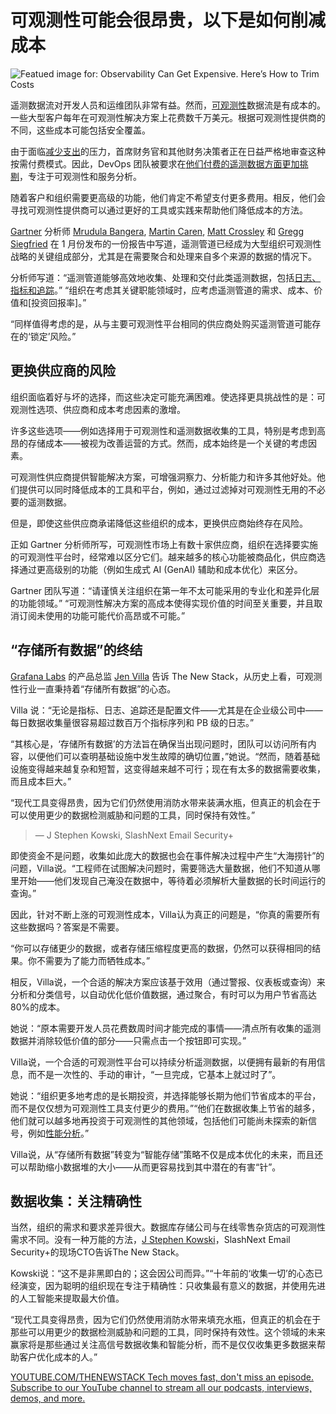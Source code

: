 # 可观测性可能会很昂贵，以下是如何削减成本

![Featued image for: Observability Can Get Expensive. Here’s How to Trim Costs](https://cdn.thenewstack.io/media/2025/02/6a790864-observability-expensive-2-1024x576.jpg)

遥测数据流对开发人员和运维团队非常有益。然而，[可观测性](https://thenewstack.io/observability/)数据流是有成本的。一些大型客户每年在可观测性解决方案上花费数千万美元。根据可观测性提供商的不同，这些成本可能包括安全覆盖。

由于面临[减少支出](https://thenewstack.io/a-diy-framework-for-optimizing-observability-costs/)的压力，首席财务官和其他财务决策者正在日益严格地审查这种按需付费模式。因此，DevOps 团队被要求在[他们付费的遥测数据方面更加挑剔](https://thenewstack.io/whats-driving-the-rising-cost-of-observability/)，专注于可观测性和服务分析。

随着客户和组织需要更高级的功能，他们肯定不希望支付更多费用。相反，他们会寻找可观测性提供商可以通过更好的工具或实践来帮助他们降低成本的方法。

[Gartner](https://www.gartner.com/en) 分析师 [Mrudula Bangera](https://www.linkedin.com/in/mrudula-bangera-a4989933/), [Martin Caren](https://www.linkedin.com/in/mcaren/), [Matt Crossley](https://www.linkedin.com/in/matt-crossley-dk) 和 [Gregg Siegfried](https://www.linkedin.com/in/greggsiegfried/) 在 1 月份发布的一份报告中写道，遥测管道已经成为大型组织可观测性战略的关键组成部分，尤其是在需要聚合和处理来自多个来源的数据的情况下。

分析师写道：“遥测管道能够高效地收集、处理和交付此类遥测数据，包括[日志、指标和追踪](https://thenewstack.io/observability-working-with-metrics-logs-and-traces/)。” “组织在考虑其关键职能领域时，应考虑遥测管道的需求、成本、价值和[投资回报率]。”

“同样值得考虑的是，从与主要可观测性平台相同的供应商处购买遥测管道可能存在的‘锁定’风险。”

## 更换供应商的风险

组织面临着好与坏的选择，而这些决定可能充满困难。使选择更具挑战性的是：可观测性选项、供应商和成本考虑因素的激增。

许多这些选项——例如选择用于可观测性和遥测数据收集的工具，特别是考虑到高昂的存储成本——被视为改善运营的方式。然而，成本始终是一个关键的考虑因素。

可观测性供应商提供智能解决方案，可增强洞察力、分析能力和许多其他好处。他们提供可以同时降低成本的工具和平台，例如，通过过滤掉对可观测性无用的不必要的遥测数据。

但是，即使这些供应商承诺降低这些组织的成本，更换供应商始终存在风险。

正如 Gartner 分析师所写，可观测性市场上有数十家供应商，组织在选择要实施的可观测性平台时，经常难以区分它们。越来越多的核心功能被商品化，供应商选择通过更高级别的功能（例如生成式 AI (GenAI) 辅助和成本优化）来区分。

Gartner 团队写道：“请谨慎关注组织在第一年不太可能采用的专业化和差异化层的功能领域。” “可观测性解决方案的高成本使得实现价值的时间至关重要，并且取消订阅未使用的功能可能代价高昂或不可能。”

## “存储所有数据”的终结

[Grafana Labs](https://grafana.com/) 的产品总监 [Jen Villa](https://www.linkedin.com/in/jevilla) 告诉 The New Stack，从历史上看，可观测性行业一直秉持着“存储所有数据”的心态。

Villa 说：“无论是指标、日志、追踪还是配置文件——尤其是在企业级公司中——每日数据收集量很容易超过数百万个指标序列和 PB 级的日志。”

“其核心是，‘存储所有数据’的方法旨在确保当出现问题时，团队可以访问所有内容，以便他们可以查明基础设施中发生故障的确切位置，”她说。“然而，随着基础设施变得越来越复杂和短暂，这变得越来越不可行；现在有太多的数据需要收集，而且成本巨大。”

“现代工具变得昂贵，因为它们仍然使用消防水带来装满水瓶，但真正的机会在于可以使用更少的数据检测威胁和问题的工具，同时保持有效性。”
> — J Stephen Kowski, SlashNext Email Security+

即使资金不是问题，收集如此庞大的数据也会在事件解决过程中产生“大海捞针”的问题，Villa说。“工程师在试图解决问题时，需要筛选大量数据，他们不知道从哪里开始——他们发现自己淹没在数据中，等待着必须解析大量数据的长时间运行的查询。”

因此，针对不断上涨的可观测性成本，Villa认为真正的问题是，“你真的需要所有这些数据吗？答案是不需要。

“你可以存储更少的数据，或者存储压缩程度更高的数据，仍然可以获得相同的结果。你不需要为了能力而牺牲成本。”

相反，Villa说，一个合适的解决方案应该基于效用（通过警报、仪表板或查询）来分析和分类信号，以自动优化低价值数据，通过聚合，有时可以为用户节省高达80%的成本。

她说：“原本需要开发人员花费数周时间才能完成的事情——清点所有收集的遥测数据并消除较低价值的部分——只需点击一个按钮即可实现。”

Villa说，一个合适的可观测性平台可以持续分析遥测数据，以便拥有最新的有用信息，而不是一次性的、手动的审计，“一旦完成，它基本上就过时了”。

她说：“组织更多地考虑的是长期投资，并选择能够长期为他们节省成本的平台，而不是仅仅想为可观测性工具支付更少的费用。”“他们在数据收集上节省的越多，他们就可以越多地再投资于可观测性的其他领域，包括他们可能尚未探索的新信号，例如[性能分析](https://thenewstack.io/metrics-traces-logs-and-now-opentelemetry-profile-data/)。”

Villa说，从“存储所有数据”转变为“智能存储”策略不仅是成本优化的未来，而且还可以帮助缩小数据堆的大小——从而更容易找到其中潜在的有害“针”。

## 数据收集：关注精确性

当然，组织的需求和要求差异很大。数据库存储公司与在线零售杂货店的可观测性需求不同。没有一种万能的方法，[J Stephen Kowski](https://www.linkedin.com/in/jstephenkowski)，SlashNext Email Security+的现场CTO告诉The New Stack。

Kowski说：“这不是非黑即白的；这会因公司而异。”“十年前的‘收集一切’的心态已经演变，因为聪明的组织现在专注于精确性：只收集最有意义的数据，并使用先进的人工智能来提取最大价值。

“现代工具变得昂贵，因为它们仍然使用消防水带来填充水瓶，但真正的机会在于那些可以用更少的数据检测威胁和问题的工具，同时保持有效性。这个领域的未来赢家将是那些通过关注高信号数据收集和智能分析，而不是仅仅收集更多数据来帮助客户优化成本的人。”

[
YOUTUBE.COM/THENEWSTACK
Tech moves fast, don't miss an episode. Subscribe to our YouTube
channel to stream all our podcasts, interviews, demos, and more.
](https://youtube.com/thenewstack?sub_confirmation=1)